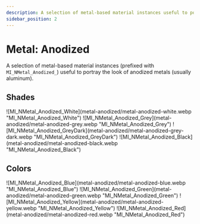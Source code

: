 ```yaml
---
description: A selection of metal-based material instances useful to portray the look of anodized metals (usually aluminum).
sidebar_position: 2
---
```


# Metal: Anodized

A selection of metal-based material instances (prefixed with `MI_NMetal_Anodized_`) useful to portray the look of anodized metals (usually aluminum).

## Shades

<div class="image-thumbnails">
![MI_NMetal_Anodized_White](metal-anodized/metal-anodized-white.webp "MI_NMetal_Anodized_White")
![MI_NMetal_Anodized_Grey](metal-anodized/metal-anodized-grey.webp "MI_NMetal_Anodized_Grey")
![MI_NMetal_Anodized_GreyDark](metal-anodized/metal-anodized-grey-dark.webp "MI_NMetal_Anodized_GreyDark")
![MI_NMetal_Anodized_Black](metal-anodized/metal-anodized-black.webp "MI_NMetal_Anodized_Black")
</div>

## Colors

<div class="image-thumbnails">
![MI_NMetal_Anodized_Blue](metal-anodized/metal-anodized-blue.webp "MI_NMetal_Anodized_Blue")
![MI_NMetal_Anodized_Green](metal-anodized/metal-anodized-green.webp "MI_NMetal_Anodized_Green")
![MI_NMetal_Anodized_Yellow](metal-anodized/metal-anodized-yellow.webp "MI_NMetal_Anodized_Yellow")
![MI_NMetal_Anodized_Red](metal-anodized/metal-anodized-red.webp "MI_NMetal_Anodized_Red")
</div>